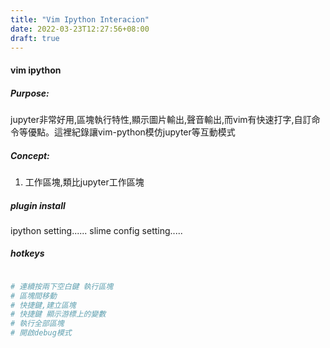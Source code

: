 ```yaml
---
title: "Vim Ipython Interacion"
date: 2022-03-23T12:27:56+08:00
draft: true
---
```


#### vim ipython
##### Purpose:
jupyter非常好用,區塊執行特性,顯示圖片輸出,聲音輸出,而vim有快速打字,自訂命令等優點。這裡紀錄讓vim-python模仿jupyter等互動模式

##### Concept:
1. 工作區塊,類比jupyter工作區塊

##### plugin install
ipython setting......
slime config setting.....

##### hotkeys
``` bash

# 連續按兩下空白鍵 執行區塊
# 區塊間移動
# 快捷鍵,建立區塊
# 快捷鍵 顯示游標上的變數
# 執行全部區塊
# 開啟debug模式


```


